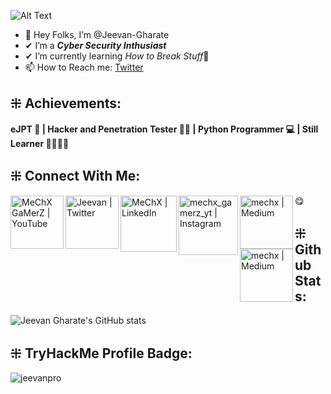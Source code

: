 ![Alt Text](https://media.giphy.com/media/115BJle6N2Av0A/giphy.gif)

- 👋 Hey Folks, I’m @Jeevan-Gharate
- ✔ I’m a <b><i>Cyber Security Inthusiast</i></b>
- ✔ I’m currently learning <i>How to Break Stuff</i>🤣
- 📫 How to Reach me: [Twitter](https://twitter.com/jeevan50820470)

## ⁜ Achievements:

<b>eJPT 🥇 | Hacker and Penetration Tester 🕵️‍♀️ | Python Programmer 💻 | Still Learner 👑🏃‍♂️🙌</b>

## ⁜ Connect With Me:

[<img align="left" alt="MeChX GaMerZ | YouTube" width="85px" src="https://img.shields.io/badge/YouTube-FF0000?style=for-the-badge&logo=youtube&logoColor=white" />][youtube]
[<img align="left" alt="Jeevan | Twitter" width="85px" src="https://img.shields.io/badge/Twitter-1DA1F2?style=for-the-badge&logo=twitter&logoColor=white" />][twitter]
[<img align="left" alt="MeChX | LinkedIn" width="90px" src="https://img.shields.io/badge/LinkedIn-0077B5?style=for-the-badge&logo=linkedin&logoColor=white" />][linkedin]
[<img align="left" alt="mechx_gamerz_yt | Instagram" width="95px" src="https://img.shields.io/badge/Instagram-E4405F?style=for-the-badge&logo=instagram&logoColor=white" />][instagram]
[<img align="left" alt="mechx | Medium" width="85px" src="https://img.shields.io/badge/Medium-12100E?style=for-the-badge&logo=medium&logoColor=white" />][medium]
[<img align="left" alt="mechx | Medium" width="85px" src="https://img.shields.io/badge/Discord-7289DA?style=for-the-badge&logo=discord&logoColor=white" />][Discord] 😋


## ⁜ Github Stats:

<!---[![Anurag's GitHub stats](https://github-readme-stats.vercel.app/api?username=Jeevan-Gharate)](https://github.com/anuraghazra/github-readme-stats)--->
![Jeevan Gharate's GitHub stats](https://github-readme-stats.vercel.app/api?username=Jeevan-Gharate&theme=dark&show_icons=true)


## ⁜ TryHackMe Profile Badge:

![jeevanpro](https://user-images.githubusercontent.com/59790218/127736606-ad926642-c531-4c7e-8210-e713439b3f47.png)

[twitter]: https://twitter.com/jeevan50820470
[youtube]: https://www.youtube.com/channel/UCTBsQTFMqzbBmtPI-y7s1bQ
[instagram]: https://www.instagram.com/mechx_gamerz_yt/
[linkedin]: https://www.linkedin.com/in/jeevan-gharate-4b3943203/
[medium]: https://mechx.medium.com/
[discord]: https://discordapp.com/users/Jeevan#2343
